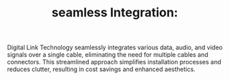 ---
id: 6
title:  "seamless Integration:"
body:   "Digital Link Technology seamlessly integrates various data, audio, and video signals over a single cable, eliminating the need for multiple cables and connectors. This streamlined approach simplifies installation processes and reduces clutter, resulting in cost savings and enhanced aesthetics."
---
